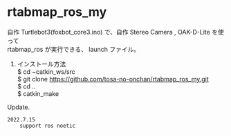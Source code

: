 # rtabmap_ros_my
    
自作 Turtlebot3(foxbot_core3.ino) で、自作 Stereo Camera , OAK-D-Lite を使って    
rtabmap_ros が実行できる、 launch ファイル。    
    
1. インストール方法    
$ cd ~catkin_ws/src    
$ git clone https://github.com/tosa-no-onchan/rtabmap_ros_my.git    
$ cd ..    
$ catkin_make    
    
Update.    
    
    2022.7.15    
        support ros noetic    
